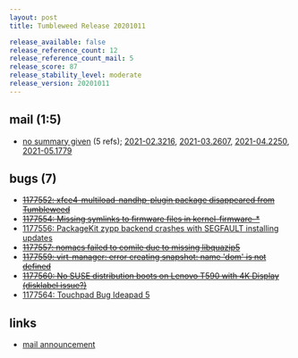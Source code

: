 ```yaml
---
layout: post
title: Tumbleweed Release 20201011

release_available: false
release_reference_count: 12
release_reference_count_mail: 5
release_score: 87
release_stability_level: moderate
release_version: 20201011
---
```


## mail (1:5)

- [no summary given](https://github.com/boombatower/tumbleweed-review/issues/10) (5 refs); [2021-02.3216](https://github.com/boombatower/tumbleweed-review/issues/10), [2021-03.2607](https://github.com/boombatower/tumbleweed-review/issues/10), [2021-04.2250](https://github.com/boombatower/tumbleweed-review/issues/10), [2021-05.1779](https://github.com/boombatower/tumbleweed-review/issues/10)

## bugs (7)

<!--more-->

- ~~[1177552: xfce4-multiload-nandhp-plugin package disappeared from Tumbleweed](https://bugzilla.opensuse.org/show_bug.cgi?id=1177552)~~
- ~~[1177554: Missing symlinks to firmware files in kernel-firmware-*](https://bugzilla.opensuse.org/show_bug.cgi?id=1177554)~~
- [1177556: PackageKit zypp backend  crashes with SEGFAULT installing updates](https://bugzilla.opensuse.org/show_bug.cgi?id=1177556)
- ~~[1177557: nomacs failed to comile due to missing libquazip5](https://bugzilla.opensuse.org/show_bug.cgi?id=1177557)~~
- ~~[1177559: virt-manager: error creating snapshot: name 'dom' is not defined](https://bugzilla.opensuse.org/show_bug.cgi?id=1177559)~~
- ~~[1177560: No SUSE distribution boots on Lenovo T590 with 4K Display (disklabel issue?)](https://bugzilla.opensuse.org/show_bug.cgi?id=1177560)~~
- [1177564: Touchpad Bug Ideapad 5](https://bugzilla.opensuse.org/show_bug.cgi?id=1177564)



## links

- [mail announcement](https://github.com/boombatower/tumbleweed-review/issues/10)
